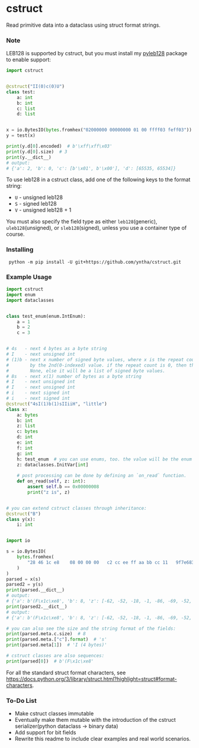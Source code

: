 # cstruct
Read primitive data into a dataclass using struct format strings.

### Note
LEB128 is supported by cstruct, but you must install my [pyleb128](https://github.com/yntha/pyleb128) package to enable support:
```python
import cstruct


@cstruct("II(0)c(0)U")
class test:
    a: int
    b: int
    c: list
    d: list


x = io.BytesIO(bytes.fromhex("02000000 00000000 01 00 ffff03 feff03"))
y = test(x)

print(y.d[0].encoded)  # b'\xff\xff\x03'
print(y.d[0].size)  # 3
print(y.__dict__)
# output:
# {'a': 2, 'b': 0, 'c': [b'\x01', b'\x00'], 'd': [65535, 65534]}
```
To use leb128 in a cstruct class, add one of the following keys to the format string:
* `U` - unsigned leb128
* `S` - signed leb128
* `V` - unsigned leb128 + 1

You must also specify the field type as either `leb128`(generic), `uleb128`(unsigned), or `sleb128`(signed), unless you use a container type of course.

### Installing
```
 python -m pip install -U git+https://github.com/yntha/cstruct.git
```

### Example Usage
```python
import cstruct
import enum
import dataclasses


class test_enum(enum.IntEnum):
    a = 1
    b = 2
    c = 3


# 4s   - next 4 bytes as a byte string
# I    - next unsigned int
# (1)b - next x number of signed byte values, where x is the repeat count specified
#        by the 2nd(0-indexed) value. if the repeat count is 0, then this will be
#        None, else it will be a list of signed byte values.
# 8s   - next x(1) number of bytes as a byte string
# I    - next unsigned int
# I    - next unsigned int
# i    - next signed int
# i    - next signed int
@cstruct("4sI(1)b(1)sIIiiH", "little")
class x:
    a: bytes
    b: int
    z: list
    c: bytes
    d: int
    e: int
    f: int
    g: int
    h: test_enum  # you can use enums, too. the value will be the enum member
    z: dataclasses.InitVar[int]
    
    # post processing can be done by defining an `on_read` function.
    def on_read(self, z: int):
        assert self.b == 0x00000008
        print("z is", z)


# you can extend cstruct classes through inheritance:
@cstruct("B")
class y(x):
    i: int


import io

s = io.BytesIO(
    bytes.fromhex(
        "28 46 1c e8    08 00 00 00   c2 cc ee ff aa bb cc 11   9f7e683cdd20189e  c1 54 92 4a 44 ab 25 be 05 46 eb ff 2c d8 c4 c5  0100  01"
    )
)
parsed = x(s)
parsed2 = y(s)
print(parsed.__dict__)
# output:
# {'a': b'(F\x1c\xe8', 'b': 8, 'z': [-62, -52, -18, -1, -86, -69, -52, 17], 'c': b'\x9f~h<\xdd \x18\x9e', 'd': 1251103937, 'e': 3190139716, 'f': -1358331, 'g': -976955348, 'h': <test_enum.a: 1>}
print(parsed2.__dict__)
# output:
# {'a': b'(F\x1c\xe8', 'b': 8, 'z': [-62, -52, -18, -1, -86, -69, -52, 17], 'c': b'\x9f~h<\xdd \x18\x9e', 'd': 1251103937, 'e': 3190139716, 'f': -1358331, 'g': -976955348, 'h': <test_enum.a: 1>, 'i': 1}

# you can also see the size and the string format of the fields:
print(parsed.meta.c.size)  # 8
print(parsed.meta.["c"].format)  # 's'
print(parsed.meta[1])  # 'I (4 bytes)'

# cstruct classes are also sequences:
print(parsed[0])  # b'(F\x1c\xe8'
```

For all the standard struct format characters, see https://docs.python.org/3/library/struct.html?highlight=struct#format-characters.

### To-Do List
* Make cstruct classes immutable
* Eventually make them mutable with the introduction of the cstruct serializer(python dataclass -> binary data)
* Add support for bit fields
* Rewrite this readme to include clear examples and real world scenarios.

